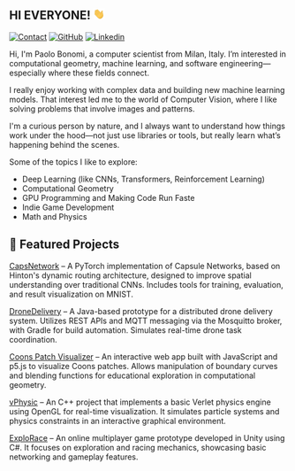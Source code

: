 ## HI EVERYONE! <img src="https://raw.githubusercontent.com/ABSphreak/ABSphreak/master/gifs/Hi.gif" height="20px">

[![Contact](https://img.shields.io/badge/Contact-eMail-success)](mailto:paolo.bonomi@studenti.unimi.it)
[![GitHub](https://img.shields.io/badge/Support%20at-GitHub-blueviolet)](https://github.com/bonomip) [![Linkedin](https://img.shields.io/badge/My%20profile-Linkedin-blue)](https://www.linkedin.com/in/pbonomi/) 
 
Hi, I'm Paolo Bonomi, a computer scientist from Milan, Italy. I’m interested in computational geometry, machine learning, and software engineering—especially where these fields connect.

I really enjoy working with complex data and building new machine learning models. That interest led me to the world of Computer Vision, where I like solving problems that involve images and patterns.

I'm a curious person by nature, and I always want to understand how things work under the hood—not just use libraries or tools, but really learn what’s happening behind the scenes.

Some of the topics I like to explore:
- Deep Learning (like CNNs, Transformers, Reinforcement Learning)
- Computational Geometry
- GPU Programming and Making Code Run Faste
- Indie Game Development
- Math and Physics

## 🚀 Featured Projects

[CapsNetwork](https://github.com/bonomip/CapsNetwork) – A PyTorch implementation of Capsule Networks, based on Hinton's dynamic routing architecture, designed to improve spatial understanding over traditional CNNs. Includes tools for training, evaluation, and result visualization on MNIST.

[DroneDelivery](https://github.com/bonomip/DroneDelivery) – A Java-based prototype for a distributed drone delivery system. Utilizes REST APIs and MQTT messaging via the Mosquitto broker, with Gradle for build automation. Simulates real-time drone task coordination.

[Coons Patch Visualizer](https://github.com/bonomip/coons-patch) – An interactive web app built with JavaScript and p5.js to visualize Coons patches. Allows manipulation of boundary curves and blending functions for educational exploration in computational geometry.

[vPhysic](https://github.com/bonomip/vPhysics) – An C++ project that implements a basic Verlet physics engine using OpenGL for real-time visualization. It simulates particle systems and physics constraints in an interactive graphical environment.

[ExploRace](https://github.com/bonomip/Explorace) – An online multiplayer game prototype developed in Unity using C#. It focuses on exploration and racing mechanics, showcasing basic networking and gameplay features.



